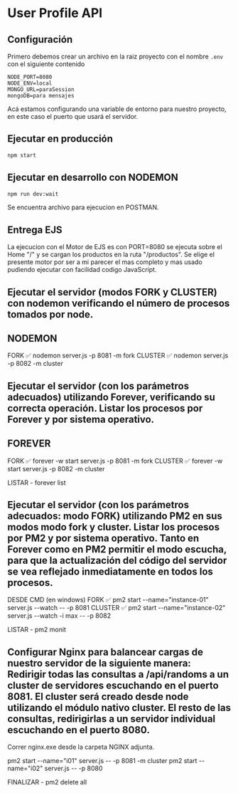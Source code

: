 # User Profile API

## Configuración

Primero debemos crear un archivo en la raiz proyecto con el nombre `.env` con el siguiente contenido
```
NODE_PORT=8080
NODE_ENV=local
MONGO_URL=paraSession
mongoDB=para mensajes
```
Acá estamos configurando una variable de entorno para nuestro proyecto, en este caso el puerto que usará el servidor.

## Ejecutar en producción


```sh
npm start
```

## Ejecutar en desarrollo con NODEMON


```sh
npm run dev:wait
```
Se encuentra archivo para ejecucion en POSTMAN.

## Entrega EJS
La ejecucion con el Motor de EJS es con PORT=8080 se ejecuta sobre el Home "/" y se cargan los productos en la ruta "/productos". Se elige el presente motor por ser a mi parecer el mas completo y mas usado pudiendo ejecutar con facilidad codigo JavaScript.


## Ejecutar el servidor (modos FORK y CLUSTER) con nodemon verificando el número de procesos tomados por node.
## NODEMON
FORK ✅ nodemon server.js -p 8081 -m fork
CLUSTER ✅ nodemon server.js -p 8082 -m cluster
## Ejecutar el servidor (con los parámetros adecuados) utilizando Forever, verificando su correcta operación. Listar los procesos por Forever y por sistema operativo.
## FOREVER
FORK ✅ forever -w start server.js -p 8081 -m fork
CLUSTER ✅ forever -w start server.js -p 8082 -m cluster

LISTAR - forever list
## Ejecutar el servidor (con los parámetros adecuados: modo FORK) utilizando PM2 en sus modos modo fork y cluster. Listar los procesos por PM2 y por sistema operativo. Tanto en Forever como en PM2 permitir el modo escucha, para que la actualización del código del servidor se vea reflejado inmediatamente en todos los procesos.
DESDE CMD (en windows)
FORK ✅ pm2 start --name="instance-01" server.js --watch -- -p 8081
CLUSTER ✅  pm2 start --name="instance-02" server.js --watch -i max -- -p 8082

LISTAR - pm2 monit
## Configurar Nginx para balancear cargas de nuestro servidor de la siguiente manera: Redirigir todas las consultas a /api/randoms a un cluster de servidores escuchando en el puerto 8081. El cluster será creado desde node utilizando el módulo nativo cluster. El resto de las consultas, redirigirlas a un servidor individual escuchando en el puerto 8080.
Correr nginx.exe desde la carpeta NGINX adjunta.

pm2 start --name="i01" server.js -- -p 8081 -m cluster
pm2 start --name="i02" server.js -- -p 8080

FINALIZAR - pm2 delete all
